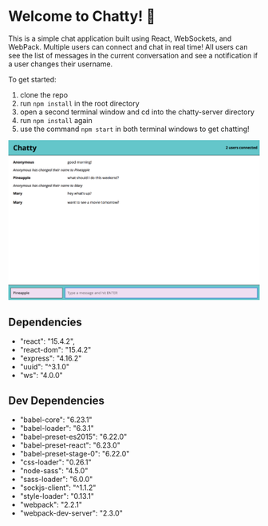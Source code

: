 # Welcome to Chatty! :speech_balloon:

This is a simple chat application built using React, WebSockets, and WebPack. Multiple users can connect and chat in real time! All users can see the list of messages in the current conversation and see a notification if a user changes their username.

To get started:
1. clone the repo
2. run `npm install` in the root directory
3. open a second terminal window and cd into the chatty-server directory
4. run `npm install` again
5. use the command `npm start` in both terminal windows to get chatting!

![2 users connected and chatting](https://github.com/maryshrives/chattyapp/blob/master/docs/chattyScreenShot.png)

## Dependencies

-    "react": "15.4.2",
-    "react-dom": "15.4.2"
-    "express": "4.16.2"
-    "uuid": "^3.1.0"
-    "ws": "4.0.0"

## Dev Dependencies

-    "babel-core": "6.23.1"
-    "babel-loader": "6.3.1"
-    "babel-preset-es2015": "6.22.0"
-    "babel-preset-react": "6.23.0"
-    "babel-preset-stage-0": "6.22.0"
-    "css-loader": "0.26.1"
-    "node-sass": "4.5.0"
-    "sass-loader": "6.0.0"
-    "sockjs-client": "^1.1.2"
-    "style-loader": "0.13.1"
-    "webpack": "2.2.1"
-    "webpack-dev-server": "2.3.0"